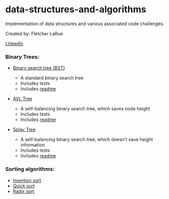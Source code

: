 # data-structures-and-algorithms
Implementation of data structures and various associated code challenges.

Created by: Fletcher LaRue

[LinkedIn](https://www.linkedin.com/in/fletcher-larue/)

### Binary Trees:

- [Binary search tree (BST)](https://github.com/asdFletcher/data-structures-and-algorithms/tree/master/src/data-structures/binary-search-tree)
  - A standard binary search tree
  - Includes tests
  - Includes [readme](https://github.com/asdFletcher/data-structures-and-algorithms/tree/master/src/data-structures/binary-search-tree)
  
- [AVL Tree](https://github.com/asdFletcher/data-structures-and-algorithms/tree/master/src/data-structures/avl-tree)
  - A self-balancing binary search tree, which saves node height
  - Includes tests
  - Includes [readme](https://github.com/asdFletcher/data-structures-and-algorithms/tree/master/src/data-structures/avl-tree)
  
- [Splay Tree](https://github.com/asdFletcher/data-structures-and-algorithms/tree/master/src/data-structures/splay-tree)
  - A self-balancing binary search tree, which doesn't save height information
  - Includes tests
  - Includes [readme](https://github.com/asdFletcher/data-structures-and-algorithms/tree/master/src/data-structures/splay-tree)

### Sorting algorithms:
- [Insertion sort](https://github.com/asdFletcher/data-structures-and-algorithms/tree/master/src/code-challenges/insertionSort)
- [Quick sort](https://github.com/asdFletcher/data-structures-and-algorithms/tree/master/src/code-challenges/quickSort)
- [Radix sort](https://github.com/asdFletcher/data-structures-and-algorithms/tree/master/src/code-challenges/radixSort)



